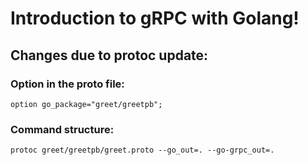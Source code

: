 
# Introduction to gRPC with Golang!

## Changes due to protoc update:

### Option in the proto file:
```option go_package="greet/greetpb";```

### Command structure:
```protoc greet/greetpb/greet.proto --go_out=. --go-grpc_out=.```

